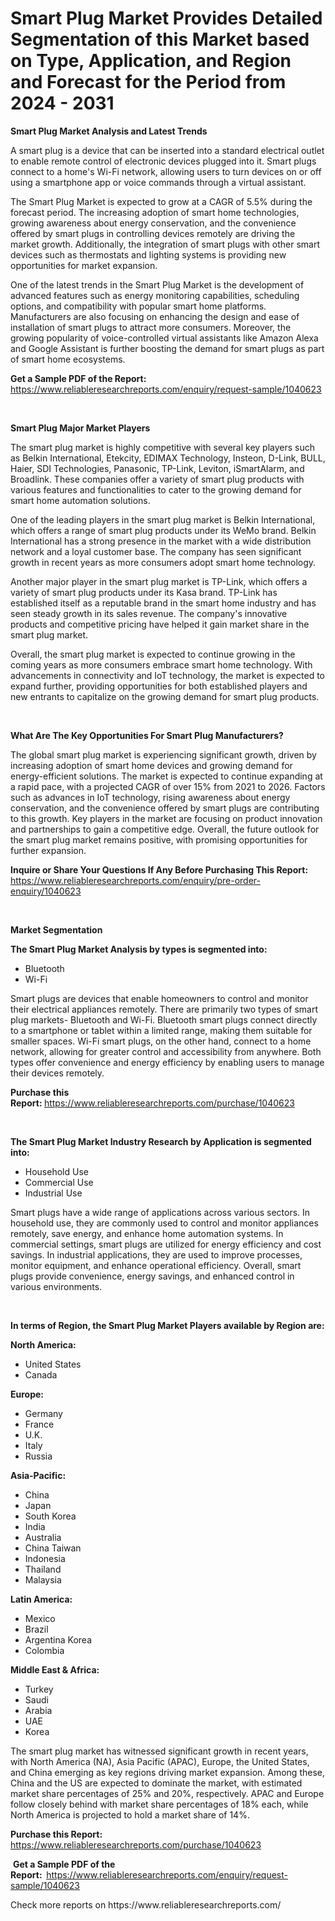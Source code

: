<p><h1>Smart Plug Market Provides Detailed Segmentation of this Market based on Type, Application, and Region and Forecast for the Period from 2024 - 2031</h1></p><p><strong>Smart Plug Market Analysis and Latest Trends</strong></p>
<p><p>A smart plug is a device that can be inserted into a standard electrical outlet to enable remote control of electronic devices plugged into it. Smart plugs connect to a home's Wi-Fi network, allowing users to turn devices on or off using a smartphone app or voice commands through a virtual assistant.</p><p>The Smart Plug Market is expected to grow at a CAGR of 5.5% during the forecast period. The increasing adoption of smart home technologies, growing awareness about energy conservation, and the convenience offered by smart plugs in controlling devices remotely are driving the market growth. Additionally, the integration of smart plugs with other smart devices such as thermostats and lighting systems is providing new opportunities for market expansion.</p><p>One of the latest trends in the Smart Plug Market is the development of advanced features such as energy monitoring capabilities, scheduling options, and compatibility with popular smart home platforms. Manufacturers are also focusing on enhancing the design and ease of installation of smart plugs to attract more consumers. Moreover, the growing popularity of voice-controlled virtual assistants like Amazon Alexa and Google Assistant is further boosting the demand for smart plugs as part of smart home ecosystems.</p></p>
<p><strong>Get a Sample PDF of the Report:&nbsp;</strong> <a href="https://www.reliableresearchreports.com/enquiry/request-sample/1040623">https://www.reliableresearchreports.com/enquiry/request-sample/1040623</a></p>
<p>&nbsp;</p>
<p><strong>Smart Plug Major Market Players</strong></p>
<p><p>The smart plug market is highly competitive with several key players such as Belkin International, Etekcity, EDIMAX Technology, Insteon, D-Link, BULL, Haier, SDI Technologies, Panasonic, TP-Link, Leviton, iSmartAlarm, and Broadlink. These companies offer a variety of smart plug products with various features and functionalities to cater to the growing demand for smart home automation solutions.</p><p>One of the leading players in the smart plug market is Belkin International, which offers a range of smart plug products under its WeMo brand. Belkin International has a strong presence in the market with a wide distribution network and a loyal customer base. The company has seen significant growth in recent years as more consumers adopt smart home technology.</p><p>Another major player in the smart plug market is TP-Link, which offers a variety of smart plug products under its Kasa brand. TP-Link has established itself as a reputable brand in the smart home industry and has seen steady growth in its sales revenue. The company's innovative products and competitive pricing have helped it gain market share in the smart plug market.</p><p>Overall, the smart plug market is expected to continue growing in the coming years as more consumers embrace smart home technology. With advancements in connectivity and IoT technology, the market is expected to expand further, providing opportunities for both established players and new entrants to capitalize on the growing demand for smart plug products.</p></p>
<p>&nbsp;</p>
<p><strong>What Are The Key Opportunities For Smart Plug Manufacturers?</strong></p>
<p><p>The global smart plug market is experiencing significant growth, driven by increasing adoption of smart home devices and growing demand for energy-efficient solutions. The market is expected to continue expanding at a rapid pace, with a projected CAGR of over 15% from 2021 to 2026. Factors such as advances in IoT technology, rising awareness about energy conservation, and the convenience offered by smart plugs are contributing to this growth. Key players in the market are focusing on product innovation and partnerships to gain a competitive edge. Overall, the future outlook for the smart plug market remains positive, with promising opportunities for further expansion.</p></p>
<p><strong>Inquire or Share Your Questions If Any Before Purchasing This Report:</strong> <a href="https://www.reliableresearchreports.com/enquiry/pre-order-enquiry/1040623">https://www.reliableresearchreports.com/enquiry/pre-order-enquiry/1040623</a></p>
<p>&nbsp;</p>
<p><strong>Market Segmentation</strong></p>
<p><strong>The Smart Plug Market Analysis by types is segmented into:</strong></p>
<p><ul><li>Bluetooth</li><li>Wi-Fi</li></ul></p>
<p><p>Smart plugs are devices that enable homeowners to control and monitor their electrical appliances remotely. There are primarily two types of smart plug markets- Bluetooth and Wi-Fi. Bluetooth smart plugs connect directly to a smartphone or tablet within a limited range, making them suitable for smaller spaces. Wi-Fi smart plugs, on the other hand, connect to a home network, allowing for greater control and accessibility from anywhere. Both types offer convenience and energy efficiency by enabling users to manage their devices remotely.</p></p>
<p><strong>Purchase this Report:&nbsp;</strong><a href="https://www.reliableresearchreports.com/purchase/1040623">https://www.reliableresearchreports.com/purchase/1040623</a></p>
<p>&nbsp;</p>
<p><strong>The Smart Plug Market Industry Research by Application is segmented into:</strong></p>
<p><ul><li>Household Use</li><li>Commercial Use</li><li>Industrial Use</li></ul></p>
<p><p>Smart plugs have a wide range of applications across various sectors. In household use, they are commonly used to control and monitor appliances remotely, save energy, and enhance home automation systems. In commercial settings, smart plugs are utilized for energy efficiency and cost savings. In industrial applications, they are used to improve processes, monitor equipment, and enhance operational efficiency. Overall, smart plugs provide convenience, energy savings, and enhanced control in various environments.</p></p>
<p>&nbsp;</p>
<p><strong>In terms of Region, the Smart Plug Market Players available by Region are:</strong></p>
<p>
    <p> <strong> North America: </strong>
        <ul>
            <li>United States</li>
            <li>Canada</li>
        </ul>
        </p> 
    <p> <strong> Europe: </strong>
        <ul>
            <li>Germany</li>
            <li>France</li>
            <li>U.K.</li>
            <li>Italy</li>
            <li>Russia</li>
        </ul>
        </p> 
    <p> <strong> Asia-Pacific: </strong>
        <ul>
            <li>China</li>
            <li>Japan</li>
            <li>South Korea</li>
            <li>India</li>
            <li>Australia</li>
            <li>China Taiwan</li>
            <li>Indonesia</li>
            <li>Thailand</li>
            <li>Malaysia</li>
        </ul>
        </p> 
    <p> <strong> Latin America: </strong>
        <ul>
            <li>Mexico</li>
            <li>Brazil</li>
            <li>Argentina Korea</li>
            <li>Colombia</li>
        </ul>
        </p> 
    <p> <strong> Middle East & Africa: </strong>
        <ul>
            <li>Turkey</li>
            <li>Saudi</li>
            <li>Arabia</li>
            <li>UAE</li>
            <li>Korea</li>
        </ul>
    </p>
    </p>
<p><p>The smart plug market has witnessed significant growth in recent years, with North America (NA), Asia Pacific (APAC), Europe, the United States, and China emerging as key regions driving market expansion. Among these, China and the US are expected to dominate the market, with estimated market share percentages of 25% and 20%, respectively. APAC and Europe follow closely behind with market share percentages of 18% each, while North America is projected to hold a market share of 14%.</p></p>
<p><strong>Purchase this Report: </strong><a href="https://www.reliableresearchreports.com/purchase/1040623">https://www.reliableresearchreports.com/purchase/1040623</a></p>
<p>&nbsp;<strong>Get a Sample PDF of the Report:&nbsp;&nbsp;</strong><a href="https://www.reliableresearchreports.com/enquiry/request-sample/1040623">https://www.reliableresearchreports.com/enquiry/request-sample/1040623</a></p>
<p><strong></strong></p>
<p>Check more reports on https://www.reliableresearchreports.com/</p>